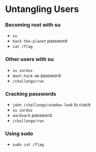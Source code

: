 # Untangling Users

### Becoming root with su
- `su`
- `hack-the-planet` password
- `cat /flag`

### Other users with su
- `su zardus`
- `dont-hack-me` password
- `/challenge/run`

### Cracking passwords
- `john /challenge/shadow-leak` to crack
- `su zardus`
- `aardvark` password
- `/challenge/run`

### Using sudo
- `sudo cat /flag`
